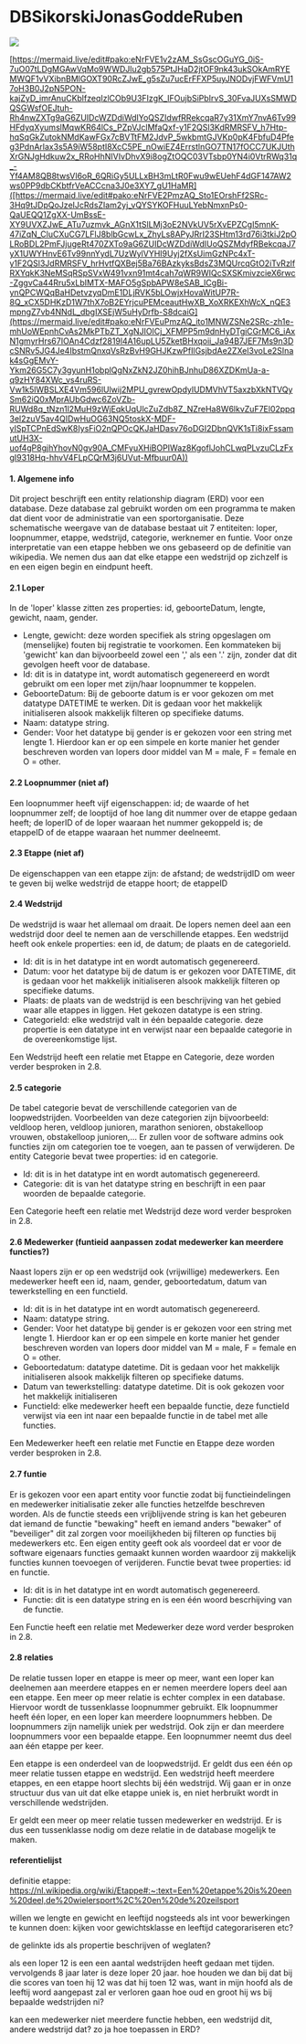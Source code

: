# DBSikorskiJonasGoddeRuben
[![](https://mermaid.ink/img/pako:eNrFVE2PmzAQ_Sto1EOrshFf2SRc-3Hq9tJDpQoJzeIJcRdsZIam2yj_vQYSYKOFHuuLYebNmxnPs0-QaUEQQ1ZgXX-UmBssE-XY9UVXZJwE_ATu7uzmvk_AGnX1tSlLMj3oE2NVkUV5rXvEPZCgI5mnK-47iZqN_CluCXuCG7LFlJ8blbGcwLx_ZhyLs8APyJRrI23SHtm13rd76i3tkiJ2pOLRoBDL2PmFJjugeRt470ZXTo9aG6ZUIDcWZDdiWdIUoQSZMdyfRBekcqaJ7yX1UWYHnvE6Tv99nnYydL7UzWylVYHI9Uyj2fXsUimGzNPc4xT-y1F2QSl3JdRMRSFV_hrHvtfQXBej5Ba76BAzkyksBdsZ3MQUrcqGtO2iTvRzlfRXYqkK3NeMSqRSpSVxW491vxn91mt4cah7qWR9WIQcSXSKmivzcieX6rwc-ZggvCa44Rru5xLbIMTX-MAFO5gSpbAPW8eSAB_ICgBi-ynQPCWQqBaHDetvzyqDmE1DLjRVK5bLOwjxHovaWitUP7R-8Q_xCX5DHKzD1W7thX7oB2EYrjcuPEMceautHwXB_XoXRKEXhWcX_nQE3mpngZ7vb4NNdL_dbgIXSEjW5uHyDrfb-S8dcaiG)](https://mermaid.live/edit#pako:eNrFVE2PmzAQ_Sto1EOrshFf2SRc-3Hq9tJDpQoJzeIJcRdsZIam2yj_vQYSYKOFHuuLYebNmxnPs0-QaUEQQ1ZgXX-UmBssE-XY9UVXZJwE_ATu7uzmvk_AGnX1tSlLMj3oE2NVkUV5rXvEPZCgI5mnK-47iZqN_CluCXuCG7LFlJ8blbGcwLx_ZhyLs8APyJRrI23SHtm13rd76i3tkiJ2pOLRoBDL2PmFJjugeRt470ZXTo9aG6ZUIDcWZDdiWdIUoQSZMdyfRBekcqaJ7yX1UWYHnvE6Tv99nnYydL7UzWylVYHI9Uyj2fXsUimGzNPc4xT-y1F2QSl3JdRMRSFV_hrHvtfQXBej5Ba76BAzkyksBdsZ3MQUrcqGtO2iTvRzlfRXYqkK3NeMSqRSpSVxW491vxn91mt4cah7qWR9WIQcSXSKmivzcieX6rwc-ZggvCa44Rru5xLbIMTX-MAFO5gSpbAPW8eSAB_ICgBi-ynQPCWQqBaHDetvzyqDmE1DLjRVK5bLOwjxHovaWitUP7R-8Q_xCX5DHKzD1W7thX7oB2EYrjcuPEMceautHwXB_XoXRKEXhWcX_nQE3mpngZ7vb4NNdL_dbgIXSEjW5uHyDrfb-S8dcaiG)

[https://mermaid.live/edit#pako:eNrFVE1v2zAM_SsGscOGuYG_0iS-7uO07tLDgMGAwVqMo9WWDJlu2gb575PtJHaD2jtOF9nk43ukSOkAmRYEMWQF1vVXibnBMlGOXT90RcZJwE_g5sZu7ucErFFXP5uyJNODvjFWFVmU17oH3B0J2pN5PON-kajZyD_imrAnuCKblfzeqIzlCOb9U3FIzgK_IFOujbSiPbIrvS_30FvaJUXsSMWDQSGWsfOEJtuh-Rh4nwZXTg9aG6ZUIDcWZDdiWdIYoQSZIdwfRRekcqaR7y31XmY7nvA6Tv99HFdyqXyumslMqwKR64lCs_PZpVJclMfaQxf-y1F2QSl3KdRMRSFV_h7Htp-hqSqGkZutokNMdKawFGx7cBVTtFM2JdvP_5wkbmtGJVKp0pK4FbfuD4Pfeg3PdnArlax3s5A9iW58ptI8XcC5PE_nOwiEZ4ErrstlnGO7TN17fOCC7UKJUthXrGNJgHdkuw2x_RRoHhNIVIvDhvX9i8ogZtOQC03VTsbp0YN4i0VtrRWq31q_-Yf4AM8QB8twsVl6oR_6QRiGy5ULLxBH3mLtR0Fwu9wEUehF4dGF147AW2ws0PP9dbCKbtfrVeACCcna3J0e3XY7_gU1HaMR]([https://mermaid.live/edit#pako:eNrFVE2PmzAQ_Sto1EOrshFf2SRc-3Hq9tJDpQoJzeIJcRdsZIam2yj_vQYSYKOFHuuLYebNmxnPs0-QaUEQQ1ZgXX-UmBssE-XY9UVXZJwE_ATu7uzmvk_AGnX1tSlLMj3oE2NVkUV5rXvEPZCgI5mnK-47iZqN_CluCXuCG7LFlJ8blbGcwLx_ZhyLs8APyJRrI23SHtm13rd76i3tkiJ2pOLRoBDL2PmFJjugeRt470ZXTo9aG6ZUIDcWZDdiWdIUoQSZMdyfRBekcqaJ7yX1UWYHnvE6Tv99nnYydL7UzWylVYHI9Uyj2fXsUimGzNPc4xT-y1F2QSl3JdRMRSFV_hrHvtfQXBej5Ba76BAzkyksBdsZ3MQUrcqGtO2iTvRzlfRXYqkK3NeMSqRSpSVxW491vxn91mt4cah7qWR9WIQcSXSKmivzcieX6rwc-ZggvCa44Rru5xLbIMTX-MAFO5gSpbAPW8eSAB_ICgBi-ynQPCWQqBaHDetvzyqDmE1DLjRVK5bLOwjxHovaWitUP7R-8Q_xCX5DHKzD1W7thX7oB2EYrjcuPEMceautHwXB_XoXRKEXhWcX_nQE3mpngZ7vb4NNdL_dbgIXSEjW5uHyDrfb-S8dcaiG](https://mermaid.live/edit#pako:eNrFVEuPmzAQ_ito1MNWZSNe2SRc-zh1e-mhUoWEpnhCvAs2MkPTbZT_XgNJIOlCj_XFMPP5m9dnHyDTgiCGrMC6_iAxN1gmyrHrs67IOAn4Cdzf2819l4A16upLU5ZketBHxqoii_Ja94B7JEF7Ms9n3DcSNRv5JG4Je4IbstmQnxqVsRzBvH9GHJKzwPfIlGsjbdAe2ZXel3voLe2SInak4sGgEMvY-Ykm26G5C7y3gyunH1obplQgNxZkN2JZ0hihBJnhuD86XZDKmUa-a-q9zHY84XWc_vs4ruRS-Vw1k5lWBSLXE4Vm596lUlwij2MPU_gvrewOpdylUDMVhVT5axzbXkNTVQySm62iQ0xMprAUbGdwc6ZoVZb-RUWd8q_tNzn1l2MuH9zWjEqkUqUlcZuZdb8Z_NZreHa8W6lkvZuF7El02ppq3el2zuV5av4QIDwHuOG63NQ5toskX-MDF-yISpTCPnEdSwK8IysFiO2nQPOcQKJaHDasv76oDGI2DbnQVK1sTi8ixFssamutUH3X-uof4gP8gjhYhovN0gv90A_CMFyuXHiBOPIWaz8KgoflJohCLwqPLvzuCLzFxgI9318Hq-hhvV4FLpCQrM3j6UVut-Mfbuur0A))

#### 1. Algemene info
Dit project beschrijft een entity relationship diagram (ERD) voor een database. Deze database zal gebruikt worden om een programma te maken dat dient voor de administratie van een sportorganisatie. Deze schematische weergave van de database bestaat uit 7 entiteiten: loper, loopnummer, etappe, wedstrijd, categorie, werknemer en funtie. Voor onze interpretatie van een etappe hebben we ons gebaseerd op de definitie van wikipedia. We nemen dus aan dat elke etappe een wedstrijd op zichzelf is en een eigen begin en eindpunt heeft.  

#### 2.1 Loper
In de 'loper' klasse zitten zes properties: id, geboorteDatum, lengte, gewicht, naam, gender.
- Lengte, gewicht: deze worden specifiek als string opgeslagen om (menselijke) fouten bij registratie te voorkomen. Een kommateken bij 'gewicht' kan dan bijvoorbeeld zowel een ',' als een '.' zijn, zonder dat dit gevolgen heeft voor de database.
- Id: dit is in datatype int, wordt automatisch gegenereerd en wordt gebruikt om een loper met zijn/haar loopnummer te koppelen.
- GeboorteDatum: Bij de geboorte datum is er voor gekozen om met datatype DATETIME te werken. Dit is gedaan voor het makkelijk initialiseren alsook makkelijk filteren op specifieke datums.
- Naam: datatype string.
- Gender: Voor het datatype bij gender is er gekozen voor een string met lengte 1. Hierdoor kan er op een simpele en korte manier het gender beschreven worden van lopers door middel van M = male, F = female en O = other.


#### 2.2 Loopnummer (niet af)
Een loopnummer heeft vijf eigenschappen: id; 
de waarde of het loopnummer zelf; 
de looptijd of hoe lang dit nummer over de etappe gedaan heeft;
de loperID of de loper waaraan het nummer gekoppeld is; 
de etappeID of de etappe waaraan het nummer deelneemt.

#### 2.3 Etappe (niet af)
De eigenschappen van een etappe zijn: de afstand; de wedstrijdID om weer te geven bij welke wedstrijd de etappe hoort; de etappeID

#### 2.4 Wedstrijd
De wedstrijd is waar het allemaal om draait. De lopers nemen deel aan een wedstrijd door deel te nemen aan de verschillende etappes.
Een wedstrijd heeft ook enkele properties: een id, de datum; de plaats en de categorieId.
- Id: dit is in het datatype int en wordt automatisch gegenereerd.
- Datum: voor het datatype bij de datum is er gekozen voor DATETIME, dit is gedaan voor het makkelijk initialiseren alsook makkelijk filteren op specifieke datums.
- Plaats: de plaats van de wedstrijd is een beschrijving van het gebied waar alle etappes in liggen. Het gekozen datatype is een string.  
- CategorieId: elke wedstrijd valt in één bepaalde categorie. deze propertie is een datatype int en verwijst naar een bepaalde categorie in de overeenkomstige lijst. 

Een Wedstrijd heeft een relatie met Etappe en Categorie, deze worden verder besproken in 2.8.

#### 2.5 categorie
De tabel categorie bevat de verschillende categorien van de loopwedstrijden. Voorbeelden van deze categorien zijn bijvoorbeeld: veldloop heren, veldloop junioren, marathon senioren, obstakelloop vrouwen, obstakelloop junioren,... 
Er zullen voor de software admins ook functies zijn om categorien toe te voegen, aan te passen of verwijderen.
De entity Categorie bevat twee properties: id en categorie.
- Id: dit is in het datatype int en wordt automatisch gegenereerd.
- Categorie: dit is van het datatype string en beschrijft in een paar woorden de bepaalde categorie.

Een Categorie heeft een relatie met Wedstrijd deze word verder besproken in 2.8.

#### 2.6 Medewerker (funtieid aanpassen zodat medewerker kan meerdere functies?)
Naast lopers zijn er op een wedstrijd ook (vrijwillige) medewerkers. Een medewerker heeft een id, naam, gender, geboortedatum, datum van tewerkstelling en een functieId.
- Id: dit is in het datatype int en wordt automatisch gegenereerd.
- Naam: datatype string.
- Gender: Voor het datatype bij gender is er gekozen voor een string met lengte 1. Hierdoor kan er op een simpele en korte manier het gender beschreven worden van lopers door middel van M = male, F = female en O = other. 
- Geboortedatum: datatype datetime. Dit is gedaan voor het makkelijk initialiseren alsook makkelijk filteren op specifieke datums.  
- Datum van tewerkstelling: datatype datetime. Dit is ook gekozen voor het makkelijk initialiseren
- FunctieId: elke medewerker heeft een bepaalde functie, deze functieId verwijst via een int naar een bepaalde functie in de tabel met alle functies.

Een Medewerker heeft een relatie met Functie en Etappe deze worden verder besproken in 2.8.

#### 2.7 funtie
Er is gekozen voor een apart entity voor functie zodat bij functieindelingen en medewerker initialisatie zeker alle functies hetzelfde beschreven worden. Als de functie steeds een vrijblijvende string is kan het gebeuren dat iemand de functie "bewaking" heeft en iemand anders "bewaker" of "beveiliger" dit zal zorgen voor moeilijkheden bij filteren op functies bij medewerkers etc. Een eigen entity geeft ook als voordeel dat er voor de software eigenaars functies gemaakt kunnen worden waardoor zij makkelijk functies kunnen toevoegen of verijderen. Functie bevat twee properties: id en functie.
- Id: dit is in het datatype int en wordt automatisch gegenereerd.
- Functie: dit is een datatype string en is een één woord bescrhijving van de functie.

Een Functie heeft een relatie met Medewerker deze word verder besproken in 2.8.

#### 2.8 relaties
De relatie tussen loper en etappe is meer op meer, want een loper kan deelnemen aan meerdere etappes en er nemen meerdere lopers deel aan een etappe.
Een meer op meer relatie is echter complex in een database. Hiervoor wordt de tussenklasse loopnummer gebruikt.
Elk loopnummer heeft één loper, en een loper kan meerdere loopnummers hebben. De loopnummers zijn namelijk uniek per wedstrijd.
Ook zijn er dan meerdere loopnummers voor een bepaalde etappe. Een loopnummer neemt dus deel aan één etappe per keer.

Een etappe is een onderdeel van de loopwedstrijd. Er geldt dus een één op meer relatie tussen etappe en wedstrijd.
Een wedstrijd heeft meerdere etappes, en een etappe hoort slechts bij één wedstrijd.
Wij gaan er in onze structuur dus van uit dat elke etappe uniek is, en niet herbruikt wordt in verschillende wedstrijden.

Er geldt een meer op meer relatie tussen medewerker en wedstrijd. Er is dus een tussenklasse nodig om deze relatie in de database
mogelijk te maken.

#### referentielijst
definitie etappe: https://nl.wikipedia.org/wiki/Etappe#:~:text=Een%20etappe%20is%20een%20deel,de%20wielersport%2C%20en%20de%20zeilsport



willen we lengte en gewicht en leeftijd nogsteeds als int voor bewerkingen te kunnen doen: kijken voor gewichtsklasse en leeftijd categorariseren etc?

de gelinkte ids als propertie beschrijven of weglaten?

als een loper 12 is een een aantal wedstrijden heeft gedaan met tijden. vervolgends 8 jaar later is deze loper 20 jaar. hoe houden we dan bij dat bij die scores van toen hij 12 was dat hij toen 12 was, want in mijn hoofd als de leeftij word aangepast zal er verloren gaan hoe oud en groot hij ws bij bepaalde wedstrijden ni?

kan een medewerker niet meerdere functie hebben, een wedstrijd dit, andere wedstrijd dat? zo ja hoe toepassen in ERD?
